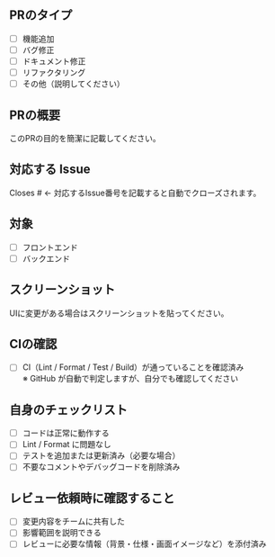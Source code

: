 <!-- I want to review in Japanese. -->

## PRのタイプ
- [ ] 機能追加
- [ ] バグ修正
- [ ] ドキュメント修正
- [ ] リファクタリング
- [ ] その他（説明してください）

## PRの概要
このPRの目的を簡潔に記載してください。

## 対応する Issue
Closes #  ← 対応するIssue番号を記載すると自動でクローズされます。

## 対象
- [ ] フロントエンド
- [ ] バックエンド

## スクリーンショット
UIに変更がある場合はスクリーンショットを貼ってください。

## CIの確認
- [ ] CI（Lint / Format / Test / Build）が通っていることを確認済み  
※ GitHub が自動で判定しますが、自分でも確認してください

## 自身のチェックリスト
- [ ] コードは正常に動作する
- [ ] Lint / Format に問題なし
- [ ] テストを追加または更新済み（必要な場合）
- [ ] 不要なコメントやデバッグコードを削除済み

## レビュー依頼時に確認すること
- [ ] 変更内容をチームに共有した
- [ ] 影響範囲を説明できる
- [ ] レビューに必要な情報（背景・仕様・画面イメージなど）を添付済み

<!-- I want to review in Japanese. -->